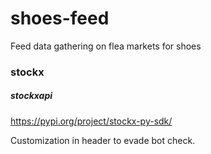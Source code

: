 # shoes-feed

Feed data gathering on flea markets for shoes

### stockx

##### stockxapi

https://pypi.org/project/stockx-py-sdk/

Customization in header to evade bot check.

